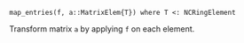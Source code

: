 ```
map_entries(f, a::MatrixElem{T}) where T <: NCRingElement
```

Transform matrix `a` by applying `f` on each element.
